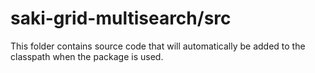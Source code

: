 # saki-grid-multisearch/src

This folder contains source code that will automatically be added to the classpath when
the package is used.

